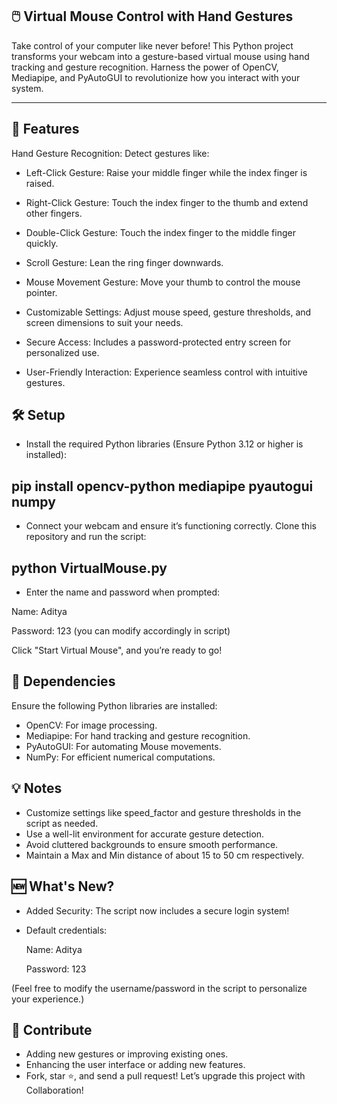 
🖱️ Virtual Mouse Control with Hand Gestures
--------------------------------------------------------------------------------------------------------------------------------------------------------------------------------
Take control of your computer like never before! This Python project transforms your webcam into a gesture-based virtual mouse using hand tracking and gesture recognition. Harness the power of OpenCV, Mediapipe, and PyAutoGUI to revolutionize how you interact with your system.

_______________________________________________________________________________________________________________________________________________________________________________

🌟 Features
-------------------------------------------------------------------------------------------------------------------------------------------------------------------------------
Hand Gesture Recognition: Detect gestures like:

- Left-Click Gesture: Raise your middle finger while the index finger is raised.
- Right-Click Gesture: Touch the index finger to the thumb and extend other fingers.
- Double-Click Gesture: Touch the index finger to the middle finger quickly.
- Scroll Gesture: Lean the ring finger downwards.
- Mouse Movement Gesture: Move your thumb to control the mouse pointer.

- Customizable Settings: Adjust mouse speed, gesture thresholds, and screen dimensions to suit your needs.
- Secure Access: Includes a password-protected entry screen for personalized use.
- User-Friendly Interaction: Experience seamless control with intuitive gestures.

🛠️ Setup
-------------------------------------------------------------------------------------------------------------------------------------------------------------------------------
- Install the required Python libraries (Ensure Python 3.12 or higher is installed):


pip install opencv-python mediapipe pyautogui numpy    
----------------------------------------------------

- Connect your webcam and ensure it’s functioning correctly.
  Clone this repository and run the script:

python VirtualMouse.py                
----------------------------------------------------
- Enter the name and password when prompted:

Name: Aditya

Password: 123 (you can modify accordingly in script)

Click "Start Virtual Mouse", and you’re ready to go!


🧰 Dependencies
--------------------------------------------------------------------------------------------------------------------------------------------------------------------------------
Ensure the following Python libraries are installed:

- OpenCV: For image processing.
- Mediapipe: For hand tracking and gesture recognition.
- PyAutoGUI: For automating Mouse movements.
- NumPy: For efficient numerical computations.

💡 Notes
--------------------------------------------------------------------------------------------------------------------------------------------------------------------------------
- Customize settings like speed_factor and gesture thresholds in the script as needed.
- Use a well-lit environment for accurate gesture detection.
- Avoid cluttered backgrounds to ensure smooth performance.
- Maintain a Max and Min distance of about 15 to 50 cm respectively.


🆕 What's New?
--------------------------------------------------------------------------------------------------------------------------------------------------------------------------------
- Added Security: The script now includes a secure login system!

- Default credentials:

  Name: Aditya
  
  Password: 123

(Feel free to modify the username/password in the script to personalize your experience.)


🥳 Contribute
--------------------------------------------------------------------------------------------------------------------------------------------------------------------------------
- Adding new gestures or improving existing ones.
- Enhancing the user interface or adding new features.
- Fork, star ⭐, and send a pull request! Let’s upgrade this project with Collaboration!

